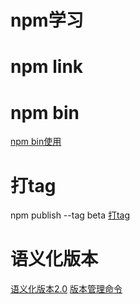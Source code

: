 # npm学习

# npm link

# npm bin
[npm bin使用](https://juejin.im/post/6844903813720047624)


# 打tag

npm publish --tag beta
[打tag](https://www.npmjs.cn/getting-started/using-tags/)

# 语义化版本

[语义化版本2.0](https://semver.org/lang/zh-CN/)
[版本管理命令](http://buzhundong.com/post/%E7%89%88%E6%9C%AC%E5%8F%B7%E7%AE%A1%E7%90%86%E7%AD%96%E7%95%A5-%E4%BD%BF%E7%94%A8npm%E7%AE%A1%E7%90%86%E9%A1%B9%E7%9B%AE%E7%89%88%E6%9C%AC%E5%8F%B7.html)

